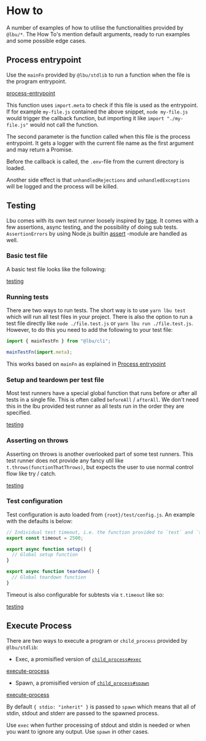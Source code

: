 # How to

A number of examples of how to utilise the functionalities provided by `@lbu/*`.
The How To's mention default arguments, ready to run examples and some possible
edge cases.

## Process entrypoint

Use the `mainFn` provided by `@lbu/stdlib` to run a function when the file is
the program entrypoint.

<!-- prettier-ignore -->
[process-entrypoint](_media/howto/process-entrypoint.js ':include :type=code :fragment=snippet')

This function uses `import.meta` to check if this file is used as the
entrypoint. If for example `my-file.js` contained the above snippet,
`node my-file.js` would trigger the callback function, but importing it like
`import "./my-file.js"` would not call the function.

The second parameter is the function called when this file is the process
entrypoint. It gets a logger with the current file name as the first argument
and may return a Promise.

Before the callback is called, the `.env`-file from the current directory is
loaded.

Another side effect is that `unhandledRejections` and `unhandledExceptions` will
be logged and the process will be killed.

## Testing

Lbu comes with its own test runner loosely inspired by
[tape](https://github.com/substack/tape). It comes with a few assertions, async
testing, and the possibility of doing sub tests. `AssertionErrors` by using
Node.js builtin [assert](https://nodejs.org/api/assert.html) -module are handled
as well.

### Basic test file

A basic test file looks like the following:

<!-- prettier-ignore -->
[testing](_media/howto/testing.js ':include :type=code :fragment=basic')

### Running tests

There are two ways to run tests. The short way is to use `yarn lbu test` which
will run all test files in your project. There is also the option to run a test
file directly like `node ./file.test.js` or `yarn lbu run ./file.test.js`.
However, to do this you need to add the following to your test file:

```js
import { mainTestFn } from "@lbu/cli";

mainTestFn(import.meta);
```

This works based on `mainFn` as explained in
[Process entrypoint](#process-entrypoint)

### Setup and teardown per test file

Most test runners have a special global function that runs before or after all
tests in a single file. This is often called `beforeAll` / `afterAll`. We don't
need this in the lbu provided test runner as all tests run in the order they are
specified.

<!-- prettier-ignore -->
[testing](_media/howto/testing.js ':include :type=code :fragment=setup-teardown')

### Asserting on throws

Asserting on throws is another overlooked part of some test runners. This test
runner does not provide any fancy util like `t.throws(functionThatThrows)`, but
expects the user to use normal control flow like try / catch.

<!-- prettier-ignore -->
[testing](_media/howto/testing.js ':include :type=code :fragment=pass-fail')

### Test configuration

Test configuration is auto loaded from `{root}/test/config.js`. An example with
the defaults is below:

```js
// Individual test timeout, i.e. the function provided to `test` and `t.test`
export const timeout = 2500;

export async function setup() {
  // Global setup function
}

export async function teardown() {
  // Global teardown function
}
```

Timeout is also configurable for subtests via `t.timeout` like so:

<!-- prettier-ignore -->
[testing](_media/howto/testing.js ':include :type=code :fragment=timeout')

## Execute Process

There are two ways to execute a program or `child_process` provided by
`@lbu/stdlib`:

- Exec, a promisified version of
  [`child_process#exec`](https://nodejs.org/api/child_process.html#child_process_child_process_exec_command_options_callback)

<!-- prettier-ignore -->
[execute-process](_media/howto/execute-process.js ':include :type=code :fragment=exec')

- Spawn, a promisified version of
  [`child_process#spawn`](https://nodejs.org/api/child_process.html#child_process_child_process_spawn_command_args_options)

<!-- prettier-ignore -->
[execute-process](_media/howto/execute-process.js ':include :type=code :fragment=spawn')

By default `{ stdio: "inherit" }` is passed to `spawn` which means that all of
stdin, stdout and stderr are passed to the spawned process.

Use `exec` when further processing of stdout and stdin is needed or when you
want to ignore any output. Use `spawn` in other cases.

